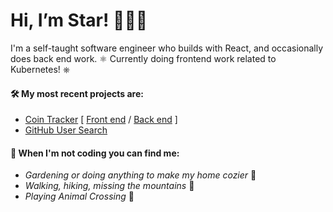 # Hi, I’m Star! 👋👩‍💻

I'm a self-taught software engineer who builds with React, and occasionally does back end work. ⚛ Currently doing frontend work related to Kubernetes! ⎈

#### 🛠 My most recent projects are:

- [Coin Tracker](https://cointracker.me/) [ [Front end](https://github.com/alicenstar/coin-tracker-client) / [Back end](https://github.com/alicenstar/coin-tracker-api) ]
- [GitHub User Search](https://github.com/alicenstar/gh-user-search)

#### 💃 When I'm not coding you can find me:

* _Gardening or doing anything to make my home cozier_ 🏡 
* _Walking, hiking, missing the mountains_ 🌄
* _Playing Animal Crossing_ 🍃
